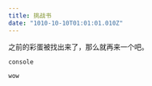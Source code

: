 ```yaml
---
title: 挑战书
date: "1010-10-10T01:01:01.010Z"
---
```


之前的彩蛋被找出来了，那么就再来一个吧。

```提示1
console
```

```提示2
wow
```